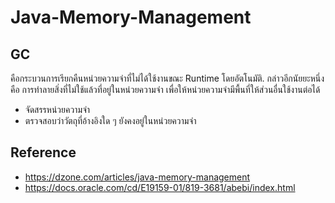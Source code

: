 # Java-Memory-Management

## GC
 คือกระบวนการเรียกคืนหน่วยความจำที่ไม่ได้ใช้งานขณะ Runtime โดยอัตโนมัติ. กล่าวอีกนัยยะหนึ่งคือ การทำลายสิ่งที่ไม่ใช้แล้วที่อยู่ในหน่วยความจำ เพื่อให้หน่วยความจำมีพื้นที่ให้ส่วนอื่นใช้งานต่อได้
 - จัดสรรหน่วยความจำ
 - ตรวจสอบว่าวัตถุที่อ้างอิงใด ๆ ยังคงอยู่ในหน่วยความจำ

## Reference 

- https://dzone.com/articles/java-memory-management
- https://docs.oracle.com/cd/E19159-01/819-3681/abebi/index.html
